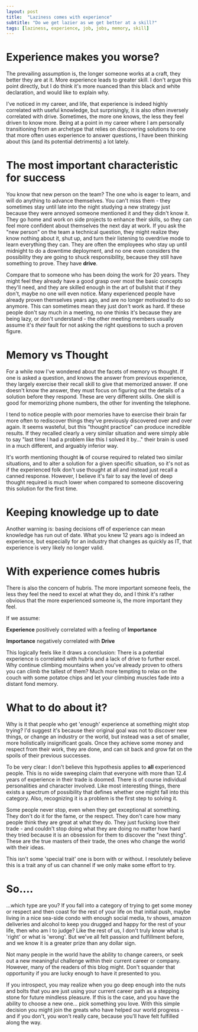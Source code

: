 ```yaml
---
layout: post
title:  "Laziness comes with experience"
subtitle: "Do we get lazier as we get better at a skill?"
tags: [laziness, experience, job, jobs, memory, skill]
---
```


# Experience makes you worse?

The prevailing assumption is, the longer someone works at a craft, they better they are at it. More experience leads to greater skill. I don't argue this point directly, but I do think it's more nuanced than this black and white declaration, and would like to explain why. 

I've noticed in my career, and life, that experience is indeed highly correlated with useful knowledge, but surprisingly, it is also often inversely correlated with drive. Sometimes, the more one knows, the less they feel driven to know more. Being at a point in my career where I am personally transitioning from an archetype that relies on discovering solutions to one that more often uses experience to answer questions, I have been thinking about this (and its potential detriments) a lot lately. 

# The most important characteristic for success

You know that new person on the team? The one who is eager to learn, and will do anything to advance themselves. You can't miss them - they sometimes stay until late into the night studying a new strategy just because they were annoyed someone mentioned it and they didn't know it. They go home and work on side projects to enhance their skills, so they can feel more confident about themselves the next day at work. If you ask the "new person" on the team a technical question, they might realize they know nothing about it, shut up, and turn their listening to overdrive mode to learn everything they can. They are often the employees who stay up until midnight to do a downtime deployment, and no one even considers the possibility they are going to shuck responsibility, because they still have something to prove. They have **drive**.

Compare that to someone who has been doing the work for 20 years. They might feel they already have a good grasp over most the basic concepts they'll need, and they are skilled enough in the art of bullshit that if they don't, maybe no one will even notice. Many experienced people have already proven themselves years ago, and are no longer motivated to do so anymore. This can sometimes mean they just don't work as hard. If these people don't say much in a meeting, no one thinks it's because they are being lazy, or don't understand - the other meeting members usually assume it's *their* fault for not asking the right questions to such a proven figure.

# Memory vs Thought

For a while now I've wondered about the facets of memory vs thought. If one is asked a question, and knows the answer from previous experience, they largely exercise their recall skill to give that memorized answer. If one doesn't know the answer, they must focus on figuring out the details of a solution before they respond. These are very different skills. One skill is good for memorizing phone numbers, the other for inventing the telephone.

I tend to notice people with poor memories have to exercise their brain far more often to rediscover things they've previously discovered over and over again. It seems wasteful, but this "thought practice" can produce incredible results. If they recalled clearly a very similar situation and were simply able to say "last time I had a problem like this I solved it by..." their brain is used in a much different, and arguably inferior way.

It's worth mentioning thought **is** of course required to related two similar situations, and to alter a solution for a given specific situation, so it's not as if the experienced folk don't use thought at all and instead just recall a canned response. However, I believe it's fair to say the level of deep thought required is much lower when compared to someone discovering this solution for the first time.

# Keeping knowledge up to date

Another warning is: basing decisions off of experience can mean knowledge has run out of date. What you knew 12 years ago is indeed an experience, but especially for an industry that changes as quickly as IT, that experience is very likely no longer valid.

# With experience comes hubris

There is also the concern of hubris. The more important someone feels, the less they feel the need to excel at what they do, and I think it's rather obvious that the more experienced someone is, the more important they feel.

If we assume:

**Experience** positively correlated with a feeling of **Importance**

**Importance** negatively correlated with **Drive**

This logically feels like it draws a conclusion: There is a potential experience is correlated with hubris and a lack of drive to further excel. Why continue climbing mountains when you've already proven to others you can climb the tallest of them? Much more tempting to relax on the couch with some potatoe chips and let your climbing muscles fade into a distant fond memory.

# What to do about it?

Why is it that people who get 'enough' experience at something might stop trying? I'd suggest it's because their original goal was not to discover new things, or change an industry or the world, but instead was a set of smaller, more holistically insignificant goals. Once they achieve some money and respect from their work, they are done, and can sit back and grow fat on the spoils of their previous successes.

To be very clear: I don't believe this hypothesis applies to **all** experienced people. This is no wide sweeping claim that everyone with more than 12.4 years of experience in their trade is doomed. There is of course individual personalities and character involved. Like most interesting things, there exists a spectrum of possibility that defines whether one might fall into this category. Also, recognizing it is a problem is the first step to solving it.

Some people never stop, even when they get exceptional at something. They don't do it for the fame, or the respect. They don't care how many people think they are great at what they do. They just fucking love their trade - and couldn't stop doing what they are doing no matter how hard they tried because it is an obsession for them to discover the "next thing". These are the true masters of their trade, the ones who change the world with their ideas.

This isn't some 'special trait' one is born with or without. I resolutely believe this is a trait any of us can channel if we only make some effort to try.

# So....

...which type are you? If you fall into a category of trying to get some money or respect and then coast for the rest of your life on that initial push, maybe living in a nice sea-side condo with enough social media, tv shows, amazon deliveries and alcohol to keep you drugged and happy for the rest of your life, then who am I to judge? Like the rest of us, I don't truly know what is 'right' or what is 'wrong'. But we've all felt passion and fulfillment before, and we know it is a greater prize than any dollar sign.

Not many people in the world have the ability to change careers, or seek out a new meaningful challenge within their current career or company. However, many of the readers of this blog might. Don't squander that opportunity if you are lucky enough to have it presented to you.

If you introspect, you may realize when you go deep enough into the nuts and bolts that you are just using your current career path as a stepping stone for future mindless pleasure. If this is the case, and you have the ability to choose a new one... pick something you love. With this simple decision you might join the greats who have helped our world progress - and if you don't, you won't really care, because you'll have felt fulfilled along the way.

